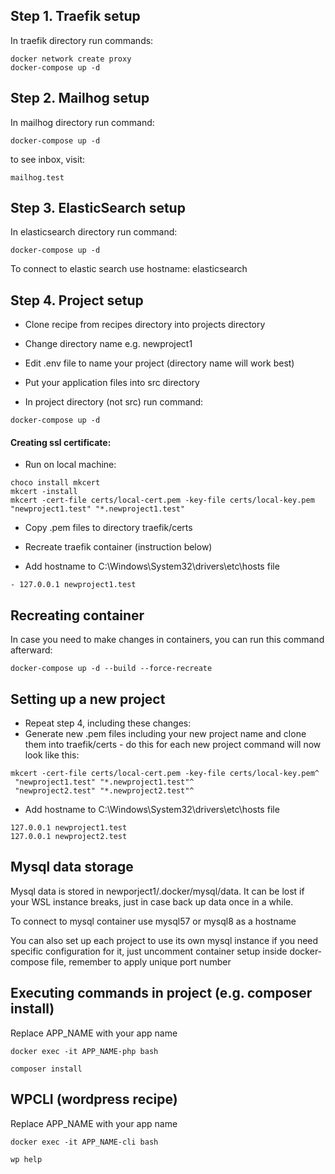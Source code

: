 ## Step 1. Traefik setup

In traefik directory run commands:

```
docker network create proxy
docker-compose up -d
```


## Step 2. Mailhog setup

In mailhog directory run command:

```
docker-compose up -d
```

to see inbox, visit:

```
mailhog.test
```

## Step 3. ElasticSearch setup

In elasticsearch directory run command:

```
docker-compose up -d
```

To connect to elastic search use hostname: elasticsearch

## Step 4. Project setup

- Clone recipe from recipes directory into projects directory

- Change directory name e.g. newproject1

- Edit .env file to name your project (directory name will work best)

- Put your application files into src directory

- In project directory (not src) run command:
```
docker-compose up -d
```

#### Creating ssl certificate:
- Run on local machine:

```
choco install mkcert
mkcert -install
mkcert -cert-file certs/local-cert.pem -key-file certs/local-key.pem "newproject1.test" "*.newproject1.test"
```

- Copy .pem files to directory traefik/certs

- Recreate traefik container (instruction below)

- Add hostname to C:\Windows\System32\drivers\etc\hosts file
```
- 127.0.0.1 newproject1.test
```

## Recreating container

In case you need to make changes in containers, you can run this command afterward:

```
docker-compose up -d --build --force-recreate
```

## Setting up a new project

- Repeat step 4, including these changes:
- Generate new .pem files including your new project name and clone them into traefik/certs - do this for each new project
command will now look like this:
```
mkcert -cert-file certs/local-cert.pem -key-file certs/local-key.pem^
 "newproject1.test" "*.newproject1.test"^
 "newproject2.test" "*.newproject2.test"^
```

- Add hostname to C:\Windows\System32\drivers\etc\hosts file
```
127.0.0.1 newproject1.test
127.0.0.1 newproject2.test
```

## Mysql data storage

Mysql data is stored in newporject1/.docker/mysql/data. It can be lost if your WSL instance breaks, just in case back up data once in a while.

To connect to mysql container use mysql57 or mysql8 as a hostname

You can also set up each project to use its own mysql instance if you need specific configuration for it, just uncomment container setup inside docker-compose file, remember to apply unique port number

## Executing commands in project (e.g. composer install)

Replace APP_NAME with your app name

```
docker exec -it APP_NAME-php bash
```
```
composer install
```

## WPCLI (wordpress recipe)

Replace APP_NAME with your app name

```
docker exec -it APP_NAME-cli bash
```
```
wp help
```
